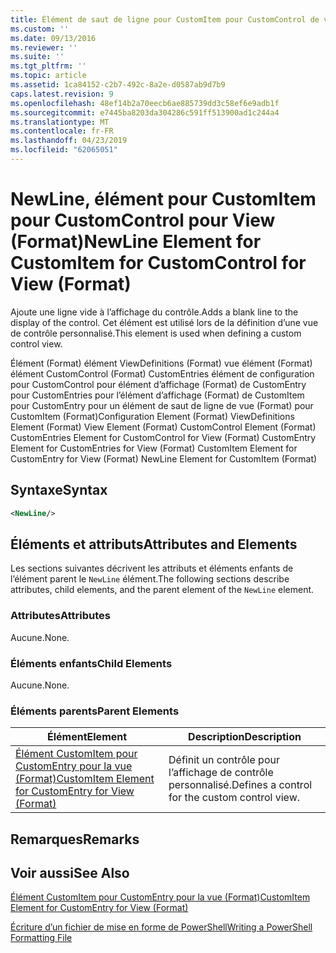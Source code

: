 ```yaml
---
title: Élément de saut de ligne pour CustomItem pour CustomControl de vue (Format) | Microsoft Docs
ms.custom: ''
ms.date: 09/13/2016
ms.reviewer: ''
ms.suite: ''
ms.tgt_pltfrm: ''
ms.topic: article
ms.assetid: 1ca84152-c2b7-492c-8a2e-d0587ab9d7b9
caps.latest.revision: 9
ms.openlocfilehash: 48ef14b2a70eecb6ae885739dd3c58ef6e9adb1f
ms.sourcegitcommit: e7445ba8203da304286c591ff513900ad1c244a4
ms.translationtype: MT
ms.contentlocale: fr-FR
ms.lasthandoff: 04/23/2019
ms.locfileid: "62065051"
---
```

# <a name="newline-element-for-customitem-for-customcontrol-for-view-format"></a><span data-ttu-id="2ff99-102">NewLine, élément pour CustomItem pour CustomControl pour View (Format)</span><span class="sxs-lookup"><span data-stu-id="2ff99-102">NewLine Element for CustomItem for CustomControl for View (Format)</span></span>

<span data-ttu-id="2ff99-103">Ajoute une ligne vide à l’affichage du contrôle.</span><span class="sxs-lookup"><span data-stu-id="2ff99-103">Adds a blank line to the display of the control.</span></span> <span data-ttu-id="2ff99-104">Cet élément est utilisé lors de la définition d’une vue de contrôle personnalisé.</span><span class="sxs-lookup"><span data-stu-id="2ff99-104">This element is used when defining a custom control view.</span></span>

<span data-ttu-id="2ff99-105">Élément (Format) élément ViewDefinitions (Format) vue élément (Format) élément CustomControl (Format) CustomEntries élément de configuration pour CustomControl pour élément d’affichage (Format) de CustomEntry pour CustomEntries pour l’élément d’affichage (Format) de CustomItem pour CustomEntry pour un élément de saut de ligne de vue (Format) pour CustomItem (Format)</span><span class="sxs-lookup"><span data-stu-id="2ff99-105">Configuration Element (Format) ViewDefinitions Element (Format) View Element (Format) CustomControl Element (Format) CustomEntries Element for CustomControl for View (Format) CustomEntry Element for CustomEntries for View (Format) CustomItem Element for CustomEntry for View (Format) NewLine Element for CustomItem (Format)</span></span>

## <a name="syntax"></a><span data-ttu-id="2ff99-106">Syntaxe</span><span class="sxs-lookup"><span data-stu-id="2ff99-106">Syntax</span></span>

```xml
<NewLine/>
```

## <a name="attributes-and-elements"></a><span data-ttu-id="2ff99-107">Éléments et attributs</span><span class="sxs-lookup"><span data-stu-id="2ff99-107">Attributes and Elements</span></span>

<span data-ttu-id="2ff99-108">Les sections suivantes décrivent les attributs et éléments enfants de l’élément parent le `NewLine` élément.</span><span class="sxs-lookup"><span data-stu-id="2ff99-108">The following sections describe attributes, child elements, and the parent element of the `NewLine` element.</span></span>

### <a name="attributes"></a><span data-ttu-id="2ff99-109">Attributes</span><span class="sxs-lookup"><span data-stu-id="2ff99-109">Attributes</span></span>

<span data-ttu-id="2ff99-110">Aucune.</span><span class="sxs-lookup"><span data-stu-id="2ff99-110">None.</span></span>

### <a name="child-elements"></a><span data-ttu-id="2ff99-111">Éléments enfants</span><span class="sxs-lookup"><span data-stu-id="2ff99-111">Child Elements</span></span>

<span data-ttu-id="2ff99-112">Aucune.</span><span class="sxs-lookup"><span data-stu-id="2ff99-112">None.</span></span>

### <a name="parent-elements"></a><span data-ttu-id="2ff99-113">Éléments parents</span><span class="sxs-lookup"><span data-stu-id="2ff99-113">Parent Elements</span></span>

|<span data-ttu-id="2ff99-114">Élément</span><span class="sxs-lookup"><span data-stu-id="2ff99-114">Element</span></span>|<span data-ttu-id="2ff99-115">Description</span><span class="sxs-lookup"><span data-stu-id="2ff99-115">Description</span></span>|
|-------------|-----------------|
|[<span data-ttu-id="2ff99-116">Élément CustomItem pour CustomEntry pour la vue (Format)</span><span class="sxs-lookup"><span data-stu-id="2ff99-116">CustomItem Element for CustomEntry for View (Format)</span></span>](./customitem-element-for-customentry-for-customcontrol-for-view-format.md)|<span data-ttu-id="2ff99-117">Définit un contrôle pour l’affichage de contrôle personnalisé.</span><span class="sxs-lookup"><span data-stu-id="2ff99-117">Defines a control for the custom control view.</span></span>|

## <a name="remarks"></a><span data-ttu-id="2ff99-118">Remarques</span><span class="sxs-lookup"><span data-stu-id="2ff99-118">Remarks</span></span>

## <a name="see-also"></a><span data-ttu-id="2ff99-119">Voir aussi</span><span class="sxs-lookup"><span data-stu-id="2ff99-119">See Also</span></span>

[<span data-ttu-id="2ff99-120">Élément CustomItem pour CustomEntry pour la vue (Format)</span><span class="sxs-lookup"><span data-stu-id="2ff99-120">CustomItem Element for CustomEntry for View (Format)</span></span>](./customitem-element-for-customentry-for-customcontrol-for-view-format.md)

[<span data-ttu-id="2ff99-121">Écriture d’un fichier de mise en forme de PowerShell</span><span class="sxs-lookup"><span data-stu-id="2ff99-121">Writing a PowerShell Formatting File</span></span>](./writing-a-powershell-formatting-file.md)
